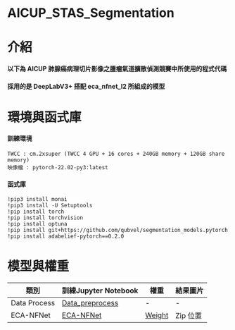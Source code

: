 # AICUP_STAS_Segmentation

# 介紹
#### 以下為 AICUP 肺腺癌病理切片影像之腫瘤氣道擴散偵測競賽中所使用的程式代碼
#### 採用的是 DeepLabV3+ 搭配 eca_nfnet_l2 所組成的模型

# 環境與函式庫
#### 訓練環境
```
TWCC : cm.2xsuper (TWCC 4 GPU + 16 cores + 240GB memory + 120GB share memory)
映像檔 : pytorch-22.02-py3:latest
```
#### 函式庫
```
!pip3 install monai
!pip3 install -U Setuptools
!pip install torch
!pip install torchvision
!pip install optuna
!pip install git+https://github.com/qubvel/segmentation_models.pytorch
!pip install adabelief-pytorch==0.2.0
```

# 模型與權重

類別|訓練Jupyter Notebook|權重|結果圖片|
--|--|--|--|
Data Process|[Data_preprocess](https://github.com/yungchang310514077/AICUP_STAS_Segmentation/blob/main/datapreprocess.ipynb)|-|-
ECA-NFNet|[ECA-NFNet](https://github.com/yungchang310514077/AICUP_STAS_Segmentation/blob/main/Finally_eca_nfnet_l2_ver3_DeepLabV3Plus.ipynb)|[Weight](https://drive.google.com/file/d/1Ybb1UDdhyX1QzX-EXkuX4scclWH5Xfaj/view?usp=sharing)|Zip 位置|
